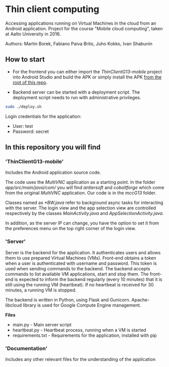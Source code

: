 # Thin client computing

Accessing applications running on Virtual Machines in the cloud from an Android application. Project for the course "Mobile cloud computing", taken at Aalto University in 2016.

Authors: Martin Borek, Fabiano Paiva Brito, Juho Kokko, Ivan Shabunin


## How to start

* For the frontend you can either import the _ThinClientG13-mobile_ project into Android Studio and build the APK or simply install the APK [from the root of this repo](https://git.niksula.hut.fi/cs-e4100/mcc-2016-g13-p1/blob/master/ThinClientG13.apk).

* Backend server can be started with a deployment script. The deployment script needs to run with administrative privileges.

```sh
sudo ./deploy.sh
```

Login credentials for the application:
* User: test
* Password: secret

## In this repository you will find

### 'ThinClientG13-mobile'

Includes the Android application source code.

The code uses the *MultiVNC* application as a starting point. In the folder _app/src/main/java/com/_ you will find _antlersoft_ and _coboltforge_ which come from the original *MultiVNC* application. Our code is in the _mccG13_ folder.

Classes named as _\*BW.java_ refer to background async tasks for interacting with the server. The login view and the app selection view are controlled respectively by the classes _MainActivity.java_ and _AppSelectionActivity.java_.

In addition, as the server IP can change, you have the option to set it from the preferences menu on the top right corner of the login view.

### 'Server'
Server is the backend for the application. It authenticates users and allows them to use prepared Virtual Machines (VMs). Front-end obtains a token when a user is authenticated with username and password. This token is used when sending commands to the backend. The backend accepts commands to list available VM applications, start and stop them. The front-end is expected to inform the backend regularly (every 10 minutes) that it is still using the running VM (heartbeat). If no heartbeat is received for 30 minutes, a running VM is stopped.

The backend is written in Python, using Flask and Gunicorn. Apache-libcloud library is used for Google Compute Engine management.

**Files**

+ main.py - Main server script
+ heartbeat.py - Heartbeat process, running when a VM is started
+ requirements.txt - Requirements for the application, installed with pip

### 'Documentation'
Includes any other relevant files for the understanding of the application
